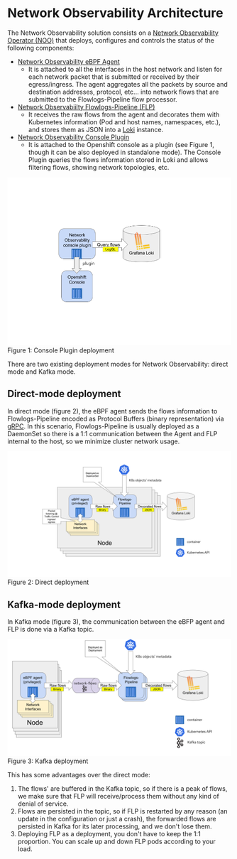 # Network Observability Architecture

The Network Observability solution consists on a [Network Observability Operator (NOO)](https://github.com/netobserv/network-observability-operator)
that deploys, configures and controls the status of the following components:

* [Network Observability eBPF Agent](https://github.com/netobserv/netobserv-ebpf-agent/)
  * It is attached to all the interfaces in the host network and listen for each network packet that
    is submitted or received by their egress/ingress. The agent aggregates all the packets by source
    and destination addresses, protocol, etc... into network flows that are submitted to the
    Flowlogs-Pipeline flow processor.
* [Network Observabiilty Flowlogs-Pipeline (FLP)](https://github.com/netobserv/flowlogs-pipeline)
  * It receives the raw flows from the agent and decorates them with Kubernetes information (Pod
    and host names, namespaces, etc.), and stores them as JSON into a [Loki](https://grafana.com/oss/loki/)
    instance.
* [Network Observability Console Plugin](https://github.com/netobserv/network-observability-console-plugin)
  * It is attached to the Openshift console as a plugin (see Figure 1, though it can be also
    deployed in standalone mode). The Console Plugin queries the flows information stored in Loki
    and allows filtering flows, showing network topologies, etc.

![Netobserv frontend architecture](./assets/frontend.png)
Figure 1: Console Plugin deployment

There are two existing deployment modes for Network Observability: direct mode and Kafka mode.

## Direct-mode deployment

In direct mode (figure 2), the eBPF agent sends the flows information to Flowlogs-Pipeline encoded as Protocol
Buffers (binary representation) via [gRPC](https://grpc.io/). In this scenario, Flowlogs-Pipeline
is usually deployed as a DaemonSet so there is a 1:1 communication between the Agent and FLP internal
to the host, so we minimize cluster network usage.

![Netobserv component's architecture (direct mode)](./assets/architecture-direct.png)
Figure 2: Direct deployment

## Kafka-mode deployment

In Kafka mode (figure 3), the communication between the eBFP agent and FLP is done via a Kafka topic.

![Netobserv component's architecture (Kafka mode)](./assets/architecture-kafka.png)
Figure 3: Kafka deployment

This has some advantages over the direct mode:
1. The flows' are buffered in the Kafka topic, so if there is a peak of flows, we make sure that
   FLP will receive/process them without any kind of denial of service.
2. Flows are persisted in the topic, so if FLP is restarted by any reason (an update in the
   configuration or just a crash), the forwarded flows are persisted in Kafka for its later
   processing, and we don't lose them.
3. Deploying FLP as a deployment, you don't have to keep the 1:1 proportion. You can scale up and
   down FLP pods according to your load.